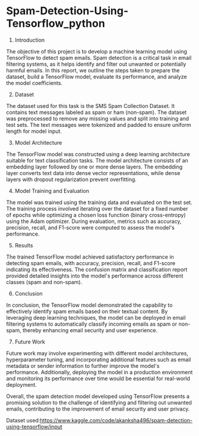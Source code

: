# Spam-Detection-Using-Tensorflow_python
  1. Introduction

The objective of this project is to develop a machine learning model using TensorFlow to detect spam emails. Spam detection is a critical task in email filtering systems, as it helps identify and filter out unwanted or potentially harmful emails. In this report, we outline the steps taken to prepare the dataset, build a TensorFlow model, evaluate its performance, and analyze the model coefficients.

2. Dataset

The dataset used for this task is the SMS Spam Collection Dataset. It contains text messages labeled as spam or ham (non-spam). The dataset was preprocessed to remove any missing values and split into training and test sets. The text messages were tokenized and padded to ensure uniform length for model input.

3. Model Architecture

The TensorFlow model was constructed using a deep learning architecture suitable for text classification tasks. The model architecture consists of an embedding layer followed by one or more dense layers. The embedding layer converts text data into dense vector representations, while dense layers with dropout regularization prevent overfitting.

4. Model Training and Evaluation

The model was trained using the training data and evaluated on the test set. The training process involved iterating over the dataset for a fixed number of epochs while optimizing a chosen loss function (binary cross-entropy) using the Adam optimizer. During evaluation, metrics such as accuracy, precision, recall, and F1-score were computed to assess the model's performance.

5. Results

The trained TensorFlow model achieved satisfactory performance in detecting spam emails, with accuracy, precision, recall, and F1-score indicating its effectiveness. The confusion matrix and classification report provided detailed insights into the model's performance across different classes (spam and non-spam).

6. Conclusion

In conclusion, the TensorFlow model demonstrated the capability to effectively identify spam emails based on their textual content. By leveraging deep learning techniques, the model can be deployed in email filtering systems to automatically classify incoming emails as spam or non-spam, thereby enhancing email security and user experience.

7. Future Work

Future work may involve experimenting with different model architectures, hyperparameter tuning, and incorporating additional features such as email metadata or sender information to further improve the model's performance. Additionally, deploying the model in a production environment and monitoring its performance over time would be essential for real-world deployment.

Overall, the spam detection model developed using TensorFlow presents a promising solution to the challenge of identifying and filtering out unwanted emails, contributing to the improvement of email security and user privacy.

Dataset used:https://www.kaggle.com/code/akanksha496/spam-detection-using-tensorflow/input
